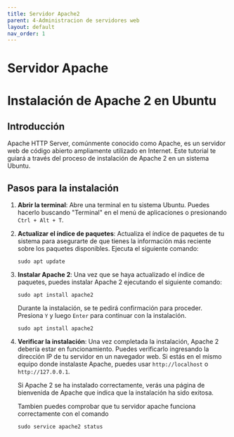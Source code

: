 ```yaml
---
title: Servidor Apache2
parent: 4-Administracion de servidores web
layout: default
nav_order: 1
---
```


# Servidor Apache
# Instalación de Apache 2 en Ubuntu

## Introducción

Apache HTTP Server, comúnmente conocido como Apache, es un servidor web de código abierto ampliamente utilizado en Internet. Este tutorial te guiará a través del proceso de instalación de Apache 2 en un sistema Ubuntu.

## Pasos para la instalación

1. **Abrir la terminal**: Abre una terminal en tu sistema Ubuntu. Puedes hacerlo buscando "Terminal" en el menú de aplicaciones o presionando `Ctrl + Alt + T`.

2. **Actualizar el índice de paquetes**: Actualiza el índice de paquetes de tu sistema para asegurarte de que tienes la información más reciente sobre los paquetes disponibles. Ejecuta el siguiente comando:

    ```
    sudo apt update
    ```

3. **Instalar Apache 2**: Una vez que se haya actualizado el índice de paquetes, puedes instalar Apache 2 ejecutando el siguiente comando:

    ```
    sudo apt install apache2
    ```

    Durante la instalación, se te pedirá confirmación para proceder. Presiona `Y` y luego `Enter` para continuar con la instalación.


    ```
    sudo apt install apache2
    ```

4. **Verificar la instalación**: Una vez completada la instalación, Apache 2 debería estar en funcionamiento. Puedes verificarlo ingresando la dirección IP de tu servidor en un navegador web. Si estás en el mismo equipo donde instalaste Apache, puedes usar `http://localhost` o `http://127.0.0.1`.

    Si Apache 2 se ha instalado correctamente, verás una página de bienvenida de Apache que indica que la instalación ha sido exitosa.

    Tambien puedes comprobar que tu servidor apache funciona correctamente con el comando
    ```
    sudo service apache2 status
    ```